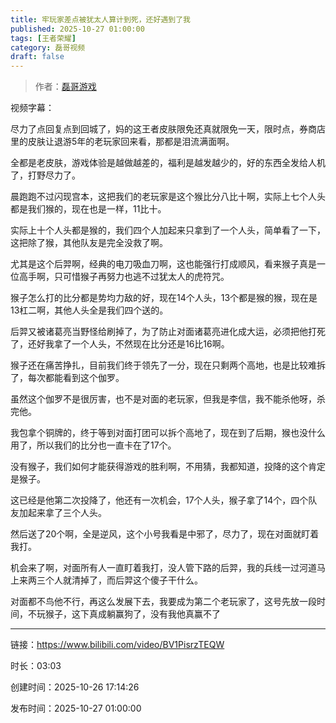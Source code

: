 ```yaml
---
title: 牢玩家差点被犹太人算计到死，还好遇到了我
published: 2025-10-27 01:00:00
tags: [王者荣耀]
category: 磊哥视频
draft: false
---
```



> 作者：[磊哥游戏](https://space.bilibili.com/268941858)

视频字幕：

尽力了点回复点到回城了，妈的这王者皮肤限免还真就限免一天，限时点，券商店里的皮肤让退游5年的老玩家回来看，那都是泪流满面啊。

全都是老皮肤，游戏体验是越做越差的，福利是越发越少的，好的东西全发给人机了，打野尽力了。

晨跑跑不过闪现宫本，这把我们的老玩家是这个猴比分八比十啊，实际上七个人头都是我们猴的，现在也是一样，11比十。

实际上十个人头都是猴的，我们四个人加起来只拿到了一个人头，简单看了一下，这把除了猴，其他队友是完全没救了啊。

尤其是这个后羿啊，经典的电刀吸血刀啊，这也能强行打成顺风，看来猴子真是一位高手啊，只可惜猴子再努力也逃不过犹太人的虎符咒。

猴子怎么打的比分都是势均力敌的好，现在14个人头，13个都是猴的猴，现在是13杠二啊，其他人头全是我们四个送的。

后羿又被诸葛亮当野怪给刷掉了，为了防止对面诸葛亮进化成大运，必须把他打死了，还好我拿了一个人头，不然现在比分还是16比16啊。

猴子还在痛苦挣扎，目前我们终于领先了一分，现在只剩两个高地，也是比较难拆了，每次都能看到这个伽罗。

虽然这个伽罗不是很厉害，也不是对面的老玩家，但我是李信，我不能杀他呀，杀完他。

我包拿个铜牌的，终于等到对面打团可以拆个高地了，现在到了后期，猴也没什么用了，所以我们的比分也一直卡在了17个。

没有猴子，我们如何才能获得游戏的胜利啊，不用猜，我都知道，投降的这个肯定是猴子。

这已经是他第二次投降了，他还有一次机会，17个人头，猴子拿了14个，四个队友加起来拿了三个人头。

然后送了20个啊，全是逆风，这个小号我看是中邪了，尽力了，现在对面就盯着我打。

机会来了啊，对面所有人一直盯着我打，没人管下路的后羿，我的兵线一过河道马上来两三个人就清掉了，而后羿这个傻子干什么。

对面都不鸟他不行，再这么发展下去，我要成为第二个老玩家了，这号先放一段时间，不玩猴子，这下真成躺赢狗了，没有我他真赢不了

---

链接：https://www.bilibili.com/video/BV1PisrzTEQW

时长：03:03

创建时间：2025-10-26 17:14:26

发布时间：2025-10-27 01:00:00
